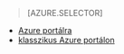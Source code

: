 > [AZURE.SELECTOR]
- [Azure portálra](../articles/storage/storage-create-storage-account.md)
- [klasszikus Azure portálon](../articles/storage/storage-create-storage-account-classic-portal.md)



<!--HONumber=Jun16_HO2-->


